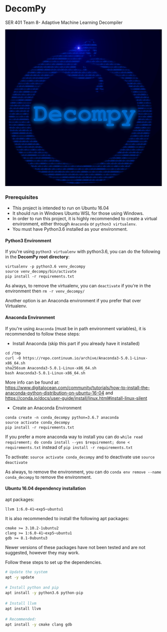 # DecomPy
SER 401 Team 8- Adaptive Machine Learning Decompiler

![DecomPy Logo](Logo.png)

### Prerequisites
* This project is intended to run on Ubuntu 16.04
* It should run in Windows Ubuntu WSL for those using Windows.
* In order to run this project, it is highly recommended to create a virtual environment, either through `Anaconda` or `python3 virtualenv`.
* You must have Python3.6 installed as your environment.

#### Python3 Environment
If you're using `python3 virtualenv` with python3.6, you can do the following in the **DecomPy root directory**:
```
virtualenv -p python3.6 venv_decompy
source venv_decompy/bin/activate
pip install -r requirements.txt
```
As always, to remove the virtualenv, you can `deactivate` if you're in the environment then `rm -r venv_decompy/`

Another option is an Anaconda environment if you prefer that over Virtualenv.
#### Anaconda Environment
If you're using `Anaconda` (must be in path environment variables), it is recommended to follow these steps:
* Install Anaconda (skip this part if you already have it installed)

```
cd /tmp
curl -O https://repo.continuum.io/archive/Anaconda3-5.0.1-Linux-x86_64.sh
sha256sum Anaconda3-5.0.1-Linux-x86_64.sh
bash Anaconda3-5.0.1-Linux-x86_64.sh
```
More info can be found at: https://www.digitalocean.com/community/tutorials/how-to-install-the-anaconda-python-distribution-on-ubuntu-16-04
and https://conda.io/docs/user-guide/install/linux.html#install-linux-silent

* Create an Anaconda Environment

```
conda create -n conda_decompy python=3.6.7 anaconda
source activate conda_decompy
pip install -r requirements.txt
```
If you prefer a more anaconda way to install you can do
`while read requirement; do conda install --yes $requirement; done < requirements.txt` instead of `pip install -r requirements.txt`

To activate: `source activate conda_decompy` and to deactivate use `source deactivate`

As always, to remove the environment, you can do `conda env remove --name conda_decompy`
to remove the environment.



#### Ubuntu 16.04 dependency installation
apt packages:
```
llvm 1:6.0-41~exp5~ubuntu1
```

It is also recommended to install the following apt packages:
```
cmake >= 3.10.2-1ubuntu2  
clang >= 1:6.0-41~exp5~ubuntu1  
gdb >= 8.1-0ubuntu3 
```

Newer versions of these packages have not been tested and are not suggested, however they may work.

Follow these steps to set up the dependencies.
```sh
# Update the system
apt -y update

# Install python and pip
apt install -y python3.6 python-pip

# Install llvm
apt install llvm

# Recommended:
apt install -y cmake clang gdb
```
